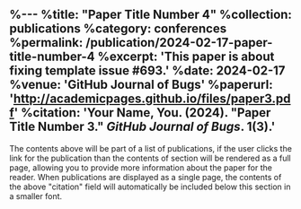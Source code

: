 %---
%title: "Paper Title Number 4"
%collection: publications
%category: conferences
%permalink: /publication/2024-02-17-paper-title-number-4
%excerpt: 'This paper is about fixing template issue #693.'
%date: 2024-02-17
%venue: 'GitHub Journal of Bugs'
%paperurl: 'http://academicpages.github.io/files/paper3.pdf'
%citation: 'Your Name, You. (2024). &quot;Paper Title Number 3.&quot; <i>GitHub Journal of Bugs</i>. 1(3).'
---

The contents above will be part of a list of publications, if the user clicks the link for the publication than the contents of section will be rendered as a full page, allowing you to provide more information about the paper for the reader. When publications are displayed as a single page, the contents of the above "citation" field will automatically be included below this section in a smaller font.
